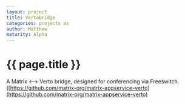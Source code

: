 ```yaml
---
layout: project
title: Vertobridge
categories: projects as
author: Matthew
maturity: Alpha
---
```


# {{ page.title }}
A Matrix <--> Verto bridge, designed for conferencing via Freeswitch. ([https://github.com/matrix-org/matrix-appservice-verto](https://github.com/matrix-org/matrix-appservice-verto)
